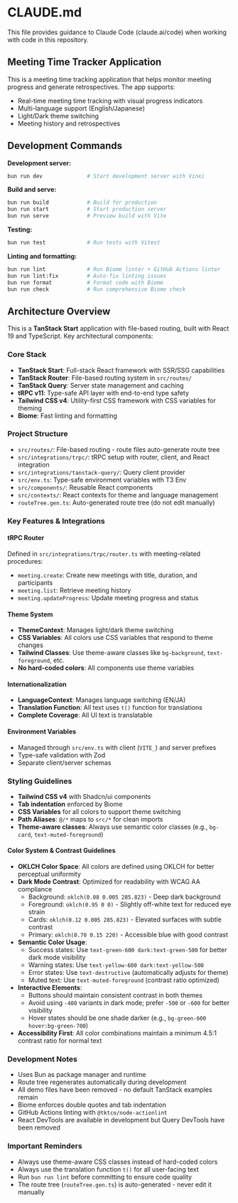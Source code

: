 # CLAUDE.md

This file provides guidance to Claude Code (claude.ai/code) when working with code in this repository.

## Meeting Time Tracker Application

This is a meeting time tracking application that helps monitor meeting progress and generate retrospectives. The app supports:
- Real-time meeting time tracking with visual progress indicators
- Multi-language support (English/Japanese)
- Light/Dark theme switching
- Meeting history and retrospectives

## Development Commands

**Development server:**
```bash
bun run dev              # Start development server with Vinxi
```

**Build and serve:**
```bash
bun run build            # Build for production
bun run start            # Start production server
bun run serve            # Preview build with Vite
```

**Testing:**
```bash
bun run test             # Run tests with Vitest
```

**Linting and formatting:**
```bash
bun run lint             # Run Biome linter + GitHub Actions linter
bun run lint:fix         # Auto-fix linting issues
bun run format           # Format code with Biome
bun run check            # Run comprehensive Biome check
```

## Architecture Overview

This is a **TanStack Start** application with file-based routing, built with React 19 and TypeScript. Key architectural components:

### Core Stack
- **TanStack Start**: Full-stack React framework with SSR/SSG capabilities
- **TanStack Router**: File-based routing system in `src/routes/`
- **TanStack Query**: Server state management and caching
- **tRPC v11**: Type-safe API layer with end-to-end type safety
- **Tailwind CSS v4**: Utility-first CSS framework with CSS variables for theming
- **Biome**: Fast linting and formatting

### Project Structure
- `src/routes/`: File-based routing - route files auto-generate route tree
- `src/integrations/trpc/`: tRPC setup with router, client, and React integration
- `src/integrations/tanstack-query/`: Query client provider
- `src/env.ts`: Type-safe environment variables with T3 Env
- `src/components/`: Reusable React components
- `src/contexts/`: React contexts for theme and language management
- `routeTree.gen.ts`: Auto-generated route tree (do not edit manually)

### Key Features & Integrations

#### tRPC Router
Defined in `src/integrations/trpc/router.ts` with meeting-related procedures:
- `meeting.create`: Create new meetings with title, duration, and participants
- `meeting.list`: Retrieve meeting history
- `meeting.updateProgress`: Update meeting progress and status

#### Theme System
- **ThemeContext**: Manages light/dark theme switching
- **CSS Variables**: All colors use CSS variables that respond to theme changes
- **Tailwind Classes**: Use theme-aware classes like `bg-background`, `text-foreground`, etc.
- **No hard-coded colors**: All components use theme variables

#### Internationalization
- **LanguageContext**: Manages language switching (EN/JA)
- **Translation Function**: All text uses `t()` function for translations
- **Complete Coverage**: All UI text is translatable

#### Environment Variables
- Managed through `src/env.ts` with client (`VITE_`) and server prefixes
- Type-safe validation with Zod
- Separate client/server schemas

### Styling Guidelines
- **Tailwind CSS v4** with Shadcn/ui components
- **Tab indentation** enforced by Biome
- **CSS Variables** for all colors to support theme switching
- **Path Aliases**: `@/*` maps to `src/*` for clean imports
- **Theme-aware classes**: Always use semantic color classes (e.g., `bg-card`, `text-muted-foreground`)

#### Color System & Contrast Guidelines
- **OKLCH Color Space**: All colors are defined using OKLCH for better perceptual uniformity
- **Dark Mode Contrast**: Optimized for readability with WCAG AA compliance
  - Background: `oklch(0.08 0.005 285.823)` - Deep dark background
  - Foreground: `oklch(0.95 0 0)` - Slightly off-white text for reduced eye strain
  - Cards: `oklch(0.12 0.005 285.823)` - Elevated surfaces with subtle contrast
  - Primary: `oklch(0.70 0.15 220)` - Accessible blue with good contrast
- **Semantic Color Usage**:
  - Success states: Use `text-green-600 dark:text-green-500` for better dark mode visibility
  - Warning states: Use `text-yellow-600 dark:text-yellow-500` 
  - Error states: Use `text-destructive` (automatically adjusts for theme)
  - Muted text: Use `text-muted-foreground` (contrast ratio optimized)
- **Interactive Elements**:
  - Buttons should maintain consistent contrast in both themes
  - Avoid using `-400` variants in dark mode; prefer `-500` or `-600` for better visibility
  - Hover states should be one shade darker (e.g., `bg-green-600 hover:bg-green-700`)
- **Accessibility First**: All color combinations maintain a minimum 4.5:1 contrast ratio for normal text

### Development Notes
- Uses Bun as package manager and runtime
- Route tree regenerates automatically during development
- All demo files have been removed - no default TanStack examples remain
- Biome enforces double quotes and tab indentation
- GitHub Actions linting with `@tktco/node-actionlint`
- React DevTools are available in development but Query DevTools have been removed

### Important Reminders
- Always use theme-aware CSS classes instead of hard-coded colors
- Always use the translation function `t()` for all user-facing text
- Run `bun run lint` before committing to ensure code quality
- The route tree (`routeTree.gen.ts`) is auto-generated - never edit it manually
